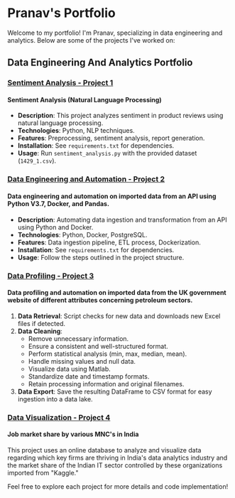 # Pranav's Portfolio

Welcome to my portfolio! I'm Pranav, specializing in data engineering and analytics. Below are some of the projects I've worked on:

## Data Engineering And Analytics Portfolio

### [Sentiment Analysis - Project 1](https://github.com/Pranavprasanthan/Final_Capstone.git)
#### Sentiment Analysis (Natural Language Processing)

- **Description**: This project analyzes sentiment in product reviews using natural language processing.
- **Technologies**: Python, NLP techniques.
- **Features**: Preprocessing, sentiment analysis, report generation.
- **Installation**: See `requirements.txt` for dependencies.
- **Usage**: Run `sentiment_analysis.py` with the provided dataset (`1429_1.csv`).

### [Data Engineering and Automation - Project 2](https://github.com/Pranavprasanthan/data-engg.git)
#### Data engineering and automation on imported data from an API using Python V3.7, Docker, and Pandas.

- **Description**: Automating data ingestion and transformation from an API using Python and Docker.
- **Technologies**: Python, Docker, PostgreSQL.
- **Features**: Data ingestion pipeline, ETL process, Dockerization.
- **Installation**: See `requirements.txt` for dependencies.
- **Usage**: Follow the steps outlined in the project structure.

### [Data Profiling - Project 3](https://github.com/Pranavprasanthan/Data_profiling.git)
#### Data profiling and automation on imported data from the UK government website of different attributes concerning petroleum sectors.

1. **Data Retrieval**: Script checks for new data and downloads new Excel files if detected.
2. **Data Cleaning**:
   - Remove unnecessary information.
   - Ensure a consistent and well-structured format.
   - Perform statistical analysis (min, max, median, mean).
   - Handle missing values and null data.
   - Visualize data using Matlab.
   - Standardize date and timestamp formats.
   - Retain processing information and original filenames.
3. **Data Export**: Save the resulting DataFrame to CSV format for easy ingestion into a data lake.

### [Data Visualization - Project 4](https://github.com/Pranavprasanthan/Market_share.git)
#### Job market share by various MNC's in India

This project uses an online database to analyze and visualize data regarding which key firms are thriving in India's data analytics industry and the market share of the Indian IT sector controlled by these organizations imported from "Kaggle."

Feel free to explore each project for more details and code implementation!
